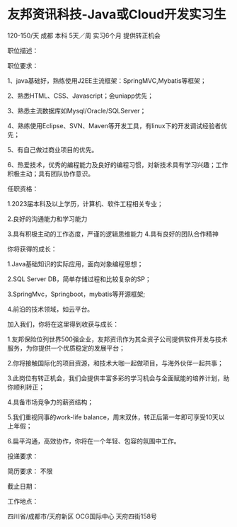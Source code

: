 # 友邦资讯科技-Java或Cloud开发实习生

120-150/天 成都 本科 5天／周 实习6个月 提供转正机会

职位描述：

职位要求：

 1、java基础好，熟练使用J2EE主流框架：SpringMVC,Mybatis等框架；

 2、熟悉HTML、CSS、Javascript；会uniapp优先； 

3、熟悉主流数据库如Mysql/Oracle/SQLServer；

 4、熟练使用Eclipse、SVN、Maven等开发工具，有linux下的开发调试经验者优先；

 5、有自己做过商业项目的优先。

 6、热爱技术，优秀的编程能力及良好的编程习惯，对新技术具有学习兴趣；工作积极主动；具有团队协作意识。 

任职资格： 

1.2023届本科及以上学历，计算机、软件工程相关专业；

 2.良好的沟通能力和学习能力 

3.具有积极主动的工作态度，严谨的逻辑思维能力 4.具有良好的团队合作精神 

你将获得的成长： 

1.Java基础知识的实际应用，面向对象编程思想； 

2.SQL Server DB，简单存储过程和比较复杂的SP；

 3.SpringMvc，Springboot，mybatis等开源框架; 

4.前沿的技术领域，如云平台。 

加入我们，你将在这里得到收获与成长： 

1.友邦保险位列世界500强企业，友邦资讯作为其全资子公司提供软件开发与技术服务，为你提供一个优质稳定的发展平台；

 2.你将接触国际化的项目资源，和技术大咖一起做项目，与海外伙伴一起共事； 

3.此岗位有转正机会，我们会提供丰富多彩的学习机会与全面赋能的培养计划，助你顺利转正； 

4.具备市场竞争力的薪资结构； 

5.我们重视同事的work-life balance，周末双休，转正后第一年即可享受10天以上年假；

 6.扁平沟通，高效协作，你将在一个年轻、包容的氛围中工作。

投递要求：

简历要求： 不限

截止日期：

工作地点：

四川省/成都市/天府新区 OCG国际中心 天府四街158号